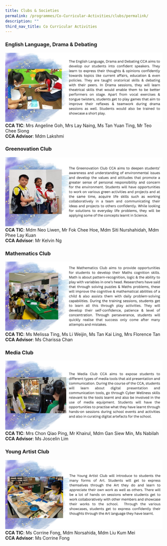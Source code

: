 ```yaml
---
title: Clubs & Societies
permalink: /programmes/Co-Curricular-Activities/clubs/permalink/
description: ""
third_nav_title: Co Curricular Activities
---
```

### **English Language, Drama & Debating**
![](/images/Programmes/2022/CCA/CCA-12.jpg)
**CCA TIC**: Mrs Angeline Goh, Mrs Lay Naing, Ms Tan Yuan Ting, Mr Teo Chee Siong<br>**CCA Advisor**: Mdm Lakshmi
### **Greenovation Club**
![](/images/Programmes/2022/CCA/CCA-13.jpg)
**CCA TIC**: Mdm Neo Liwen, Mr Fok Chee Hoe, Mdm Siti Nurshahidah, Mdm Phee Lay Kuan<br>**CCA Advisor**: Mr Kelvin Ng
### **Mathematics Club**
![](/images/Programmes/2022/CCA/CCA-14.jpg)
**CCA TIC**: Ms Melissa Ting, Ms Li Weijin, Ms Tan Kai Ling, Mrs Florence Tan<br>**CCA Advisor**: Ms Charissa Chan
### **Media Club**
![](/images/Programmes/2022/CCA/CCA-15.jpg)
**CCA TIC**: Mrs Chon Qiao Ping, Mr Khairul, Mdm Gan Siew Min, Ms Nabilah
<br>**CCA Advisor**: Ms Joscelin Lim
### **Young Artist Club**
![](/images/Programmes/2022/CCA/CCA-16.jpeg)
**CCA TIC**: Ms Corrine Fong, Mdm Norsahida, Mdm Liu Kum Mei<br>**CCA Advisor**: Ms Corrine Fong